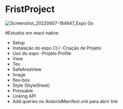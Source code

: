 # FristProject

![Screenshot_20220607-184647_Expo Go](https://user-images.githubusercontent.com/92997000/172488816-50808c25-638e-49b8-82c0-94aada4c7925.jpg)

#Estudos em react-native
- Setup
 - Instalação do expo CLI
-Criação de Projeto
 - Uso do expo
-Projeto Profile
 - View
 - Tex
 - SafeAreaView
 - Image
 - flex-box
 - Style (StyleSheet)
 - Pressable
 - Linking API
 - Add queries no AndoridManifest.xml para abrir link
 



